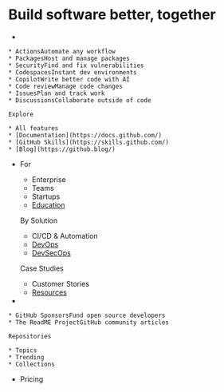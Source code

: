 # Build software better, together

*

    * ActionsAutomate any workflow
    * PackagesHost and manage packages
    * SecurityFind and fix vulnerabilities
    * CodespacesInstant dev environments
    * CopilotWrite better code with AI
    * Code reviewManage code changes
    * IssuesPlan and track work
    * DiscussionsCollaborate outside of code

    Explore

    * All features
    * [Documentation](https://docs.github.com/)
    * [GitHub Skills](https://skills.github.com/)
    * [Blog](https://github.blog/)
*   For

    * Enterprise
    * Teams
    * Startups
    * [Education](https://education.github.com/)

    By Solution

    * CI/CD & Automation
    * [DevOps](https://resources.github.com/devops/)
    * [DevSecOps](https://resources.github.com/devops/fundamentals/devsecops/)

    Case Studies

    * Customer Stories
    * [Resources](https://resources.github.com/)
*

    * GitHub SponsorsFund open source developers
    * The ReadME ProjectGitHub community articles

    Repositories

    * Topics
    * Trending
    * Collections
* Pricing
